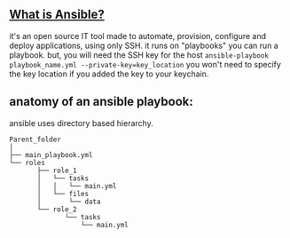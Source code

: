 ## [What is Ansible?](https://www.redhat.com/en/technologies/management/ansible/what-is-ansible)
it's an open source IT tool made to automate, provision, configure and deploy applications, using only SSH.
it runs on "playbooks"
you can run a playbook. but, you will need the SSH key for the host
`ansible-playbook playbook_name.yml --private-key=key_location`
you won't need to specify the key location if you added the key to your keychain.

## anatomy of an ansible playbook:
ansible uses directory based hierarchy.
```
Parent_folder
│
├── main_playbook.yml
└── roles
       ├── role_1
       │   └── tasks
       │   │   └── main.yml
       │   └── files
       │       └── data
       └── role_2
              └── tasks
                  └── main.yml
```
